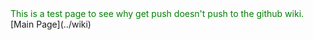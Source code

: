 <div id="wakame_body" style="color:green" >
This is a test page to see why get push doesn't push to the github wiki.
</div>
[Main Page](../wiki)